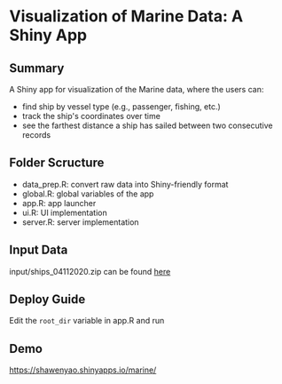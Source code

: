 # Visualization of Marine Data: A Shiny App

## Summary
A Shiny app for visualization of the Marine data, where the users can:
* find ship by vessel type (e.g., passenger, fishing, etc.)
* track the ship's coordinates over time
* see the farthest distance a ship has sailed between two consecutive records

## Folder Scructure
* data_prep.R: convert raw data into Shiny-friendly format
* global.R: global variables of the app
* app.R: app launcher
* ui.R: UI implementation
* server.R: server implementation

## Input Data
input/ships_04112020.zip can be found [here](https://drive.google.com/file/d/1IeaDpJNqfgUZzGdQmR6cz2H3EQ3_QfCV/view?usp=sharing)

## Deploy Guide
Edit the `root_dir` variable in app.R and run

## Demo
https://shawenyao.shinyapps.io/marine/
